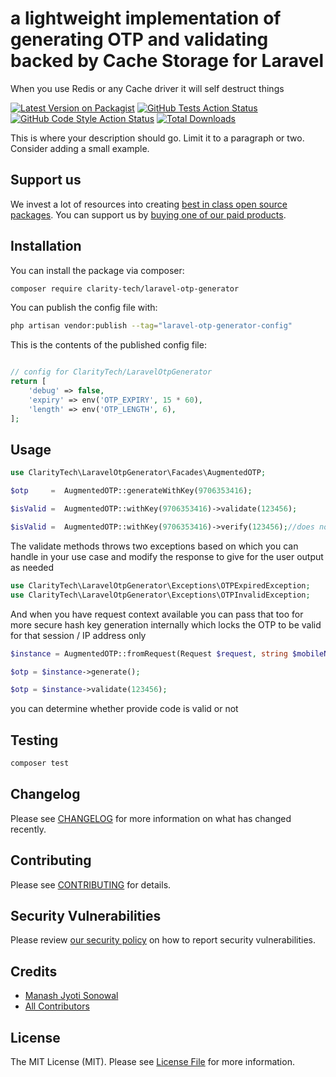 # a lightweight implementation of generating OTP and validating backed by Cache Storage for Laravel

When you use Redis or any Cache driver it will self destruct things

[![Latest Version on Packagist](https://img.shields.io/packagist/v/clarity-tech/laravel-otp-generator.svg?style=flat-square)](https://packagist.org/packages/clarity-tech/laravel-otp-generator)
[![GitHub Tests Action Status](https://img.shields.io/github/workflow/status/clarity-tech/laravel-otp-generator/run-tests?label=tests)](https://github.com/clarity-tech/laravel-otp-generator/actions?query=workflow%3Arun-tests+branch%3Amain)
[![GitHub Code Style Action Status](https://img.shields.io/github/workflow/status/clarity-tech/laravel-otp-generator/Check%20&%20fix%20styling?label=code%20style)](https://github.com/clarity-tech/laravel-otp-generator/actions?query=workflow%3A"Check+%26+fix+styling"+branch%3Amain)
[![Total Downloads](https://img.shields.io/packagist/dt/clarity-tech/laravel-otp-generator.svg?style=flat-square)](https://packagist.org/packages/clarity-tech/laravel-otp-generator)

This is where your description should go. Limit it to a paragraph or two. Consider adding a small example.

## Support us

We invest a lot of resources into creating [best in class open source packages](https://claritytech.io). You can support us by [buying one of our paid products](https://claritytech.io).

## Installation

You can install the package via composer:

```bash
composer require clarity-tech/laravel-otp-generator
```

You can publish the config file with:

```bash
php artisan vendor:publish --tag="laravel-otp-generator-config"
```

This is the contents of the published config file:

```php

// config for ClarityTech/LaravelOtpGenerator
return [
    'debug' => false,
    'expiry' => env('OTP_EXPIRY', 15 * 60),
    'length' => env('OTP_LENGTH', 6),
];

```


## Usage

```php
use ClarityTech\LaravelOtpGenerator\Facades\AugmentedOTP;

$otp     =  AugmentedOTP::generateWithKey(9706353416);

$isValid =  AugmentedOTP::withKey(9706353416)->validate(123456);

$isValid =  AugmentedOTP::withKey(9706353416)->verify(123456);//does not trigger exception
```
The validate methods throws two exceptions based on which you can handle in your use case and modify the response to give for the user output as needed

```php 
use ClarityTech\LaravelOtpGenerator\Exceptions\OTPExpiredException;
use ClarityTech\LaravelOtpGenerator\Exceptions\OTPInvalidException;
```

And when you have request context available you can pass that too for more secure hash key generation internally which locks the OTP to be valid for that session / IP address only

```php
$instance = AugmentedOTP::fromRequest(Request $request, string $mobileNo);

$otp = $instance->generate();

$otp = $instance->validate(123456);
```

you can determine whether provide code is valid or not


## Testing

```bash
composer test
```

## Changelog

Please see [CHANGELOG](CHANGELOG.md) for more information on what has changed recently.

## Contributing

Please see [CONTRIBUTING](CONTRIBUTING.md) for details.

## Security Vulnerabilities

Please review [our security policy](../../security/policy) on how to report security vulnerabilities.

## Credits

- [Manash Jyoti Sonowal](https://github.com/msonowal)
- [All Contributors](../../contributors)

## License

The MIT License (MIT). Please see [License File](LICENSE.md) for more information.
